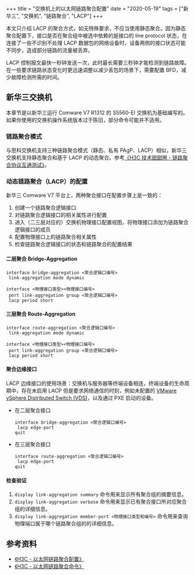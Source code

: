 +++
title = "交换机上的以太网链路聚合配置"
date = "2020-05-19"
tags = ["新华三", "交换机", "链路聚合", "LACP"]
+++

本文只介绍 LACP 的聚合方式，如无特殊要求，不应当使用静态聚合。因为静态聚合配置下，接口是否在聚合组中被选中依赖的是接口的 line protocol 状态，在连接了一些不识别不处理 LACP 数据包的网络设备时，设备两侧的接口状态可能不同步，造成部分链路的流量被丢弃。

LACP 控制报文最快一秒钟发送一次，此时最长需要三秒钟才能检测到链路故障。在一些要求链路状态变化时更迅速调整以减少丢包的场景下，需要配置 BFD，减少故障检测所需的时间。

## 新华三交换机
本章节是以新华三运行 Comware V7 R1312 的 S5560-EI 交换机为基础编写的。如果你使用的交换机操作系统版本过于陈旧，部分命令可能并不适用。

### 链路聚合模式
与思科交换机支持三种链路聚合模式（静态、私有 PAgP、LACP）相似，新华三交换机支持静态聚合和基于 LACP 的动态聚合。参考[《H3C 技术甜甜圈 - 链路聚合协议互通测试》](http://www.h3c.com/cn/d_201405/828443_97665_0.htm)。

### 动态链路聚合（LACP）的配置
新华三 Comware V7 平台上，两种聚合接口在配置步骤上是一致的：

1. 创建一个链路聚合逻辑接口
2. 对链路聚合逻辑接口的相关属性进行配置
3. 进入（二三层对应的）交换机物理接口配置视图，将物理接口添加为链路聚合逻辑接口的成员
4. 配置物理接口上的链路聚合相关属性
5. 检查链路聚合逻辑接口的状态和链路聚合的配置结果

#### 二层聚合 Bridge-Aggregation
```
interface bridge-aggregation <聚合逻辑口编号>
 link-aggregation mode dynamic

interface <物理接口类型><物理接口编号>
 port link-aggregation group <聚合逻辑口编号>
 lacp period short
```

#### 三层聚合 Route-Aggregation
```
interface route-aggregation <聚合逻辑口编号>
 link-aggregation mode dynamic

interface <物理接口类型><物理接口编号>
 port link-aggregation group <聚合逻辑口编号>
 lacp period short
```

#### 聚合边缘接口
LACP 边缘接口的使用场景：交换机与服务器等终端设备相连，终端设备的生命周期中，存在未启用 LACP 但是要求网络通信的时刻，例如未配置的 [VMware vSphere Distributed Switch (VDS)](https://www.vmware.com/products/vsphere/distributed-switch.html)，以及通过 PXE 启动的设备。

- 在二层聚合接口
  ```
  interface bridge-aggregation <聚合逻辑口编号>
   lacp edge-port
  quit
  ```
- 在三层聚合接口
  ```
  interface route-aggregation <聚合逻辑口编号>
   lacp edge-port
  quit
  ```

#### 检查验证
1. `display link-aggregation summary` 命令用来显示所有聚合组的摘要信息。
1. `display link-aggregation verbose` 命令用来显示已有聚合接口所对应聚合组的详细信息。
1. `display link-aggregation member-port <物理接口类型和编号>` 命令用来查询物理端口属于哪个链路聚合组的的详细信息。

## 参考资料
- [《H3C - 以太网链路聚合配置》](https://www.h3c.com/cn/d_201912/1252416_30005_0.htm)
- [《H3C - 以太网链路聚合命令》](https://www.h3c.com/cn/d_201912/1252029_30005_0.htm)